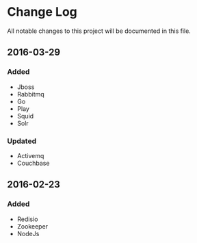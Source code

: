 # Change Log
All notable changes to this project will be documented in this file.

## 2016-03-29
### Added
- Jboss
- Rabbitmq
- Go
- Play
- Squid
- Solr

### Updated
- Activemq
- Couchbase

## 2016-02-23
### Added
- Redisio
- Zookeeper
- NodeJs
